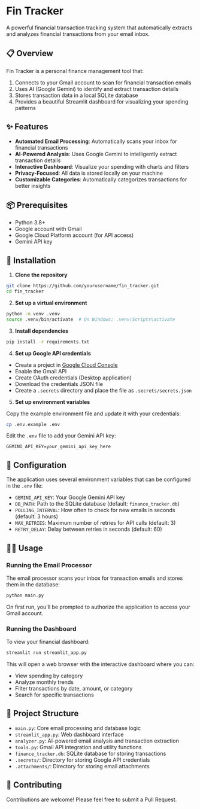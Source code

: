 # Fin Tracker

A powerful financial transaction tracking system that automatically extracts and analyzes financial transactions from your email inbox.

## 📋 Overview

Fin Tracker is a personal finance management tool that:

1. Connects to your Gmail account to scan for financial transaction emails
2. Uses AI (Google Gemini) to identify and extract transaction details
3. Stores transaction data in a local SQLite database
4. Provides a beautiful Streamlit dashboard for visualizing your spending patterns

## ✨ Features

- **Automated Email Processing**: Automatically scans your inbox for financial transactions
- **AI-Powered Analysis**: Uses Google Gemini to intelligently extract transaction details
- **Interactive Dashboard**: Visualize your spending with charts and filters
- **Privacy-Focused**: All data is stored locally on your machine
- **Customizable Categories**: Automatically categorizes transactions for better insights

## 📦 Prerequisites

- Python 3.8+
- Google account with Gmail
- Google Cloud Platform account (for API access)
- Gemini API key

## 🚀 Installation

1. **Clone the repository**

```bash
git clone https://github.com/yourusername/fin_tracker.git
cd fin_tracker
```

2. **Set up a virtual environment**

```bash
python -m venv .venv
source .venv/bin/activate  # On Windows: .venv\Scripts\activate
```

3. **Install dependencies**

```bash
pip install -r requirements.txt
```

4. **Set up Google API credentials**

- Create a project in [Google Cloud Console](https://console.cloud.google.com/)
- Enable the Gmail API
- Create OAuth credentials (Desktop application)
- Download the credentials JSON file
- Create a `.secrets` directory and place the file as `.secrets/secrets.json`

5. **Set up environment variables**

Copy the example environment file and update it with your credentials:

```bash
cp .env.example .env
```

Edit the `.env` file to add your Gemini API key:

```
GEMINI_API_KEY=your_gemini_api_key_here
```

## 🔧 Configuration

The application uses several environment variables that can be configured in the `.env` file:

- `GEMINI_API_KEY`: Your Google Gemini API key
- `DB_PATH`: Path to the SQLite database (default: `finance_tracker.db`)
- `POLLING_INTERVAL`: How often to check for new emails in seconds (default: 3 hours)
- `MAX_RETRIES`: Maximum number of retries for API calls (default: 3)
- `RETRY_DELAY`: Delay between retries in seconds (default: 60)

## 🏃‍♂️ Usage

### Running the Email Processor

The email processor scans your inbox for transaction emails and stores them in the database:

```bash
python main.py
```

On first run, you'll be prompted to authorize the application to access your Gmail account.

### Running the Dashboard

To view your financial dashboard:

```bash
streamlit run streamlit_app.py
```

This will open a web browser with the interactive dashboard where you can:
- View spending by category
- Analyze monthly trends
- Filter transactions by date, amount, or category
- Search for specific transactions

## 📁 Project Structure

- `main.py`: Core email processing and database logic
- `streamlit_app.py`: Web dashboard interface
- `analyzer.py`: AI-powered email analysis and transaction extraction
- `tools.py`: Gmail API integration and utility functions
- `finance_tracker.db`: SQLite database for storing transactions
- `.secrets/`: Directory for storing Google API credentials
- `.attachments/`: Directory for storing email attachments

## 🤝 Contributing

Contributions are welcome! Please feel free to submit a Pull Request.
